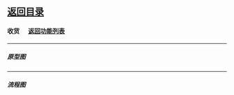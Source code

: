 ## [返回目录](../../readme.md)  
#### 收货 &nbsp;&nbsp;&nbsp;&nbsp; [返回功能列表](../5_Function.md)
---
##### 原型图

---
##### 流程图
